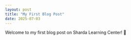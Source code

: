 ```yaml
---
layout: post
title: "My First Blog Post"
date: 2025-07-03
---
```


Welcome to my first blog post on Sharda Learning Center! 🚀
